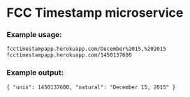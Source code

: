 # FCC Timestamp microservice

### Example usage:

`fcctimestampapp.herokuapp.com/December%2015,%202015`  
`fcctimestampapp.herokuapp.com/1450137600`

### Example output:

`{ "unix": 1450137600, "natural": "December 15, 2015" }`
